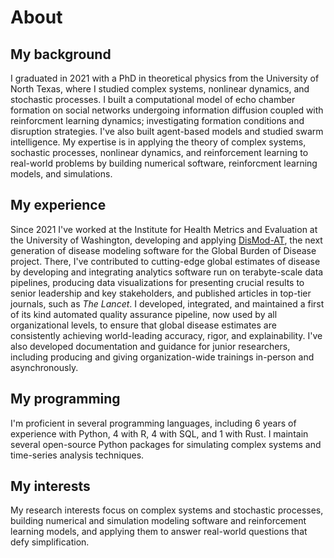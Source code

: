 # About

## My background

I graduated in 2021 with a PhD in theoretical physics from the University of North Texas, where I studied complex systems, nonlinear dynamics, and stochastic processes. I built a computational model of echo chamber formation on social networks undergoing  information diffusion coupled with reinforcment learning dynamics; investigating formation conditions and disruption strategies. I've also built agent-based models and studied swarm intelligence. My expertise is in applying the theory of complex systems, sochastic processes, nonlinear dynamics, and reinforcement learning to real-world problems by building numerical software, reinforcment learning models, and simulations.

## My experience

Since 2021 I've worked at the Institute for Health Metrics and Evaluation at the University of Washington, developing and applying [DisMod-AT](https://github.com/bradbell/dismod_at), the next generation of disease modeling software for the Global Burden of Disease project. There, I've contributed to cutting-edge global estimates of disease by developing and integrating analytics software run on terabyte-scale data pipelines, producing data visualizations for presenting crucial results to senior leadership and key stakeholders, and published articles in top-tier journals, such as _The Lancet_. I developed, integrated, and maintained a first of its kind automated quality assurance pipeline, now used by all organizational levels, to ensure that global disease estimates are consistently achieving world-leading accuracy, rigor, and explainability. I've also developed documentation and guidance for junior researchers, including producing and giving organization-wide trainings in-person and asynchronously.

## My programming

I'm proficient in several programming languages, including 6 years of experience with Python, 4 with R, 4 with SQL, and 1 with Rust. I maintain several open-source Python packages for simulating complex systems and time-series analysis techniques.

## My interests

My research interests focus on complex systems and stochastic processes, building numerical and simulation modeling software and reinforcement learning models, and applying them to answer real-world questions that defy simplification.
